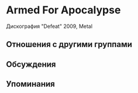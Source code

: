 # Armed For Apocalypse

Дискография
"Defeat" 2009, Metal

## Отношения с другими группами


## Обсуждения


## Упоминания

